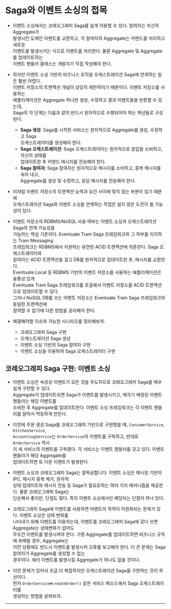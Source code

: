 # Saga와 이벤트 소싱의 접목

- 이벤트 소싱에서는 코레오그래피 Saga를 쉽게 이용할 수 있다. 참여자는 자신의 Aggregate가  
  발생시킨 도메인 이벤트를 교환하고, 각 참여자의 Aggregate는 커맨드를 처리하고 새로운  
  이벤트를 발생시키는 식으로 이벤트를 처리한다. 물론 Aggregate 및 Aggregate를 업데이트하는  
  이벤트 핸들러 클래스는 개발자가 직접 작성해야 한다.

- 하지만 이벤트 소싱 기반의 비즈니스 로직을 오케스트레이션 Saga에 연계하는 일은 훨씬 어렵다.  
  이벤트 저장소의 트랜잭션 개념이 상당히 제한적이기 때문이다. 이벤트 저장소를 사용하는  
  애플리케이션은 Aggregate 하나만 생성, 수정하고 결과 이벤트들을 반환할 수 있는데,  
  Saga의 각 단계는 다음과 같이 반드시 원자적으로 수행되어야 하는 액션들로 구성된다.

  - **Saga 생성**: Saga를 시작한 서비스는 원자적으로 Aggregate를 생성, 수정하고 Saga  
    오케스트레이터를 생성해야 한다.
  - **Saga 오케스트레이션**: Saga 오케스트레이터는 원자적으로 응답을 소비하고, 자신의 상태를  
    업데이트한 후 커맨드 메시지를 전송해야 한다.
  - **Saga 참여자**: Saga 참여자는 원자적으로 메시지를 소비하고, 중복 메시지를 솎아 내고,  
    Aggregate를 생성 및 수정하고, 응답 메시지를 전송해야 한다.

- 이처럼 이벤트 저장소의 트랜잭션 능력과 요건 사이에 맞지 않는 부분이 있기 때문에  
  오케스트레이션 Saga와 이벤트 소싱을 연계하는 작업은 쉽지 않은 도전이 될 가능성이 있다.

- 이벤트 저장소의 RDBMS/NoSQL 사용 여부는 이벤트 소싱과 오케스트레이션 Saga의 연계 가능성을  
  가늠하는 핵심 기준이다. Eventuate Tram Saga 프레임워크와 그 하부를 지지하는 Tram Messaging  
  프레임워크는 RDBMS에서 지원하는 유연한 ACID 트랜잭션에 의존한다. Saga 오케스트레이터와  
  참여자는 ACID 트랜잭션을 걸고 DB를 원자적으로 업데이트한 후, 메시지를 교환한다.  
  Eventuate Local 등 RDBMS 기반의 이벤트 저장소를 사용하는 애플리케이션은 융통성 있게  
  Eventuate Tram Saga 프레임워크를 호출해서 이벤트 저장소를 ACID 트랜잭션으로 업데이트할 수 있다.  
  그러나 NoSQL DB를 쓰는 이벤트 저장소는 Eventuate Tram Saga 프레임워크와 동일한 트랜잭션에  
  참여할 수 없기에 다른 방법을 궁리해야 한다.

- 해결해야할 이슈와 가능한 시나리오를 정리해보자.

  - 코레오그래피 Saga 구현
  - 오케스트레이션 Saga 생성
  - 이벤트 소싱 기반의 Saga 참여자 구현
  - 이벤트 소싱을 이용하여 Saga 오케스트레이터 구현

## 코레오그래피 Saga 구현: 이벤트 소싱

- 이벤트 소싱은 속성상 이벤트가 모든 것을 주도하므로 코레오그래피 Saga를 매우 쉽게 구현할 수 있다.  
  Aggregate가 업데이트되면 Saga가 이벤트를 발생시키고, 제각기 배정된 이벤트 핸들러는 해당 이벤트를  
  소비한 후 Aggregate를 업데이트한다. 이벤트 소싱 프레임워크는 각 이벤트 핸들러를 알아서 멱등하게 만든다.

- 이전에 주문 생성 Saga를 코레오그래피 기반으로 구현했을 때, `ConsumerService`, `KitchenService`,  
  `AccountingService`는 `OrderService`의 이벤트를 구독하고, 반대로 `OrderService` 역시  
  이 세 서비스의 이벤트를 구독했다. 각 서비스는 이벤트 핸들러를 갖고 있다. 이벤트 핸들러가 해당 Aggregate를  
  업데이트하면 또 다른 이벤트가 발생한다.

- 이벤트 소싱과 코레오그래피 Saga는 찰떡궁합니다. 이벤트 소싱은 메시징 기반의 IPC, 메시지 중복 제거, 원자적  
  상태 업데이트와 메시지 전송 등 Saga가 필요로하는 여러 가지 메커니즘을 제공한다. 물론 코레오그래피 Saga는  
  단순해서 좋지만, 단점도 많다. 특히 이벤트 소싱에서만 해당되는 단점이 하나 있다.

- 코레오그래피 Saga에 이벤트를 사용하면 이벤트의 목적이 이원화되는 문제가 있다. 이벤트 소싱은 상태 변화를  
  나타내기 위해 이벤트를 이용하는데, 이벤트를 코레오그래피 Saga에 갖다 쓰면 Aggregate는 상태변화가 없어도  
  무조건 이벤트를 발생시켜야 한다. 가령 Aggregate를 업데이트하면 비즈니스 규칙에 위배될 경우, Aggregate는  
  이런 상황에도 반드시 이벤트를 발생시켜 오류를 보고해야 한다. 더 큰 문제는 Saga 참여자가 Aggregate를 생성할 수 없는  
  경우이다. 에러 이벤트를 발생시킬 Aggregate가 하나도 없을 것이다.

- 이런 문제가 있어서 조금 더 복잡하지만 오케스트레이션 Saga를 구현하는 것이 최선이다.  
  먼저 `OrderService#createOrder()` 같은 서비스 메소드에서 Saga 오케스트레이터를  
  생성하는 방법을 살펴보자.

<hr/>
